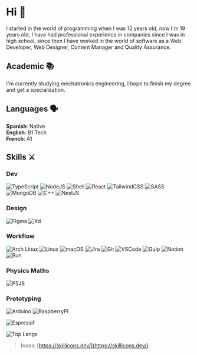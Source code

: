 # Hi 🗿
I started in the world of programming when I was 12 years old, now I'm <age>19<age> years old, I have had professional experience in companies since I was in high school, since then I have worked in the world of software as a Web Developer, Web Designer, Content Manager and Quality Assurance.

## Academic 📚
I'm currently studying mechatronics engineering, I hope to finish my degree and get a specialization.

## Languages 🗣
**Spanish**: Native<br>
**English**: B1 Tech<br>
**French**: A1<br>

## Skills ⚔️
### Dev
![TypeScript](https://skillicons.dev/icons?i=ts)
![NodeJS](https://skillicons.dev/icons?i=nodejs)
![Shell](https://skillicons.dev/icons?i=bash)
![React](https://skillicons.dev/icons?i=react)
![TailwindCSS](https://skillicons.dev/icons?i=tailwindcss)
![SASS](https://skillicons.dev/icons?i=sass)
![MongoDB](https://skillicons.dev/icons?i=mongodb)
![C++](https://skillicons.dev/icons?i=cpp)
![NestJS](https://skillicons.dev/icons?i=nestjs)

### Design
![Figma](https://skillicons.dev/icons?i=figma)
![Xd](https://skillicons.dev/icons?i=xd)

### Workflow
![Arch Linux](https://skillicons.dev/icons?i=arch)
![Linux](https://skillicons.dev/icons?i=linux)
![macOS](https://skillicons.dev/icons?i=apple)
![Jira](https://skillicons.dev/icons?i=githubactions)
![Git](https://skillicons.dev/icons?i=git)
![VSCode](https://skillicons.dev/icons?i=vscode)
![Gulp](https://skillicons.dev/icons?i=gulp)
![Notion](https://skillicons.dev/icons?i=notion)
![Bun](https://skillicons.dev/icons?i=bun)

### Physics Maths
![P5JS](https://skillicons.dev/icons?i=p5js)

### Prototyping
![Arduino](https://skillicons.dev/icons?i=arduino)
![RaspberryPI](https://skillicons.dev/icons?i=raspberrypi)

![Espressif](https://img.shields.io/badge/espressif-E7352C?style=for-the-badge&logo=espressif&logoColor=white)

![Top Langs](https://github-readme-stats.vercel.app/api/top-langs/?username=jdic&theme=tokyonight&show_icons=true&hide_border=true&layout=compact)

> Icons: [https://skillicons.dev/](https://skillicons.dev/)